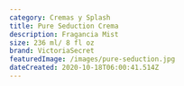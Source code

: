 ```yaml
---
category: Cremas y Splash
title: Pure Seduction Crema
description: Fragancia Mist
size: 236 ml/ 8 fl oz
brand: VictoriaSecret
featuredImage: /images/pure-seduction.jpg
dateCreated: 2020-10-18T06:00:41.514Z
---
```

